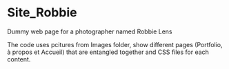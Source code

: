 # Site_Robbie
Dummy web page for a photographer named Robbie Lens

The code uses pcitures from Images folder, show different pages (Portfolio, à propos et Accueil) that are entangled together and CSS files for each content.

